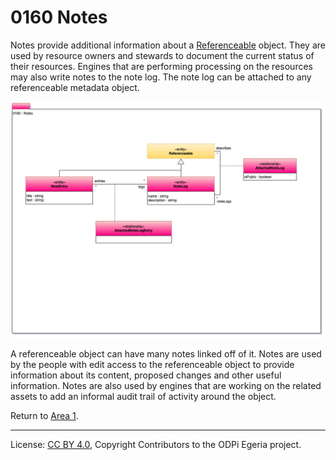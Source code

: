 <!-- SPDX-License-Identifier: CC-BY-4.0 -->
<!-- Copyright Contributors to the ODPi Egeria project. -->

# 0160 Notes

Notes provide additional information about a [Referenceable](0010-Base-Model.md) object.
They are used by resource owners and stewards to document the current status of their resources.
Engines that are performing processing on the resources may
also write notes to the note log.
The note log can be attached to any referenceable metadata object.

![UML](0160-Notes.png#pagewidth)

A referenceable object can have many notes linked off of it.
Notes are used by the people with edit access to the
referenceable object to provide information about its content,
proposed changes and other useful information.
Notes are also used by engines that are working on the related
assets to add an informal audit trail of activity around the
object.


Return to [Area 1](Area-1-models.md).

----
License: [CC BY 4.0](https://creativecommons.org/licenses/by/4.0/),
Copyright Contributors to the ODPi Egeria project.